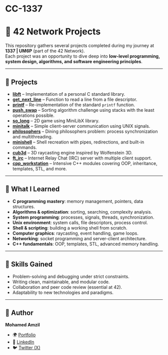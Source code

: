 # CC-1337
# 🚀 42 Network Projects

This repository gathers several projects completed during my journey at **1337 | UM6P** (part of the 42 Network).  
Each project was an opportunity to dive deep into **low-level programming, system design, algorithms, and software engineering principles**.  

---

## 📌 Projects  

- **[libft](./libft/)** – Implementation of a personal C standard library.  
- **[get_next_line](./get_next_line/)** – Function to read a line from a file descriptor.  
- **[printf](./printf/)** – Re-implementation of the standard `printf` function.  
- **[push_swap](./push_swap/)** – Sorting algorithm challenge using stacks with the least operations possible.  
- **[so_long](./so_long/)** – 2D game using MiniLibX library.  
- **[minitalk](./minitalk/)** – Simple client-server communication using UNIX signals.  
- **[philosophers](./philosophers/)** – Dining philosophers problem: process synchronization and multithreading.  
- **[minishell](./minishell/)** – Shell recreation with pipes, redirections, and built-in commands.  
- **[cub3d](./cub3d/)** – 3D raycasting engine inspired by Wolfenstein 3D.  
- **[ft_irc](./ft_irc/)** – Internet Relay Chat (IRC) server with multiple client support.  
- **[cpp_workstation](./cpp_workstation_git/)** – Intensive C++ modules covering OOP, inheritance, templates, STL, and more.  

---

## 🎯 What I Learned  

- **C programming mastery**: memory management, pointers, data structures.  
- **Algorithms & optimization**: sorting, searching, complexity analysis.  
- **System programming**: processes, signals, threads, synchronization.  
- **Unix environment**: system calls, file descriptors, process control.  
- **Shell & scripting**: building a working shell from scratch.  
- **Computer graphics**: raycasting, event handling, game loops.  
- **Networking**: socket programming and server-client architecture.  
- **C++ fundamentals**: OOP, templates, STL, advanced memory handling.  

---

## 🧠 Skills Gained  

- Problem-solving and debugging under strict constraints.  
- Writing clean, maintainable, and modular code.  
- Collaboration and peer code review (essential at 42).  
- Adaptability to new technologies and paradigms.  

---

## 👤 Author  

**Mohamed Amzil**  
- 🌍 [Portfolio](https://mohamedamzil.pw)  
- 💼 [LinkedIn](https://linkedin.com/in/mohamed-amzil)  
- 🐦 [Twitter (X)](https://x.com/amzmed59)  
